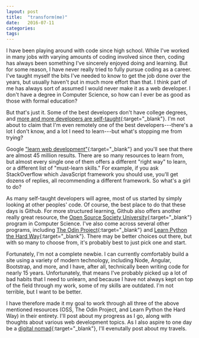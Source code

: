```yaml
---
layout: post
title:  "transform(me)"
date:   2016-07-11
categories: 
tags: 
---
```


I have been playing around with code since high school. While I've worked in many jobs with varying amounts of coding involved since then, coding has always been something I've sincerely enjoyed doing and learning. But for some reason, I have never really tried to fully pursue coding as a career. I've taught myself the bits I've needed to know to get the job done over the years, but usually haven't put in much more effort than that. I think part of me has always sort of assumed I would never make it as a web developer. I don't have a degree in Computer Science, so how can I ever be as good as those with formal education?

But that's just it. Some of the best developers don't have college degrees, and [more and more developers are self-taught](http://stackoverflow.com/research/developer-survey-2016#developer-profile-education){:target="_blank"}. I'm not about to claim that I'm even remotely one of the best developers---there's a lot I don't know, and a lot I need to learn---but what's stopping me from trying?

<!--more--><a name="more"></a>

Google ["learn web development"](https://www.google.com/?ion=1&espv=2#q=learn%20web%20development){:target="_blank"} and you'll see that there are almost 45 million results. There are so many resources to learn from, but almost every single one of them offers a different "right way" to learn, or a different list of "must-learn skills." For example, if you ask StackOverflow which JavaScript framework you should use, you'll get dozens of replies, all recommending a different framework. So what's a girl to do?

As many self-taught developers will agree, most of us started by simply looking at other peoples' code. Of course, the best place to do that these days is Github. For more structured learning, Github also offers another really great resource, the [Open Source Society University](https://github.com/open-source-society/computer-science){:target="_blank"} program in Computer Science. I've also come across several other programs, including [The Odin Project](http://www.theodinproject.com/){:target="_blank"} and [Learn Python the Hard Way](http://learnpythonthehardway.org/book/){:target="_blank"}. There may be better choices out there, but with so many to choose from, it's probably best to just pick one and start. 

Fortunately, I'm not a complete newbie. I can currently comfortably build a site using a variety of modern technology, including Node, Angular, Bootstrap, and more, and I have, after all, technically been writing code for nearly 15 years. Unfortunately, that means I've probably picked up a lot of bad habits that I need to unlearn, and because I have not always kept on top of the field through my work, some of my skills are outdated. I'm not terrible, but I want to be better. 

I have therefore made it my goal to work through all three of the above mentioned resources (OSS, The Odin Project, and Learn Python the Hard Way) in their entirety. I'll post about my progress as I go, along with thoughts about various web development topics. As I also aspire to one day be a [digital nomad](https://en.wikipedia.org/wiki/Digital_nomad){:target="_blank"}, I'll evenutally post about my travels. 


